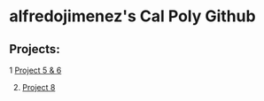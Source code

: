 # alfredojimenez's Cal Poly Github
## Projects:

1 [Project 5 & 6](https://github.com/alfredoj11/alfredojimenez/blob/main/Project%205%20and%206.pdf)

2. [Project 8](**file:///C:/Users/19092/Downloads/Project%208%20model%20exploration.pdf**)
